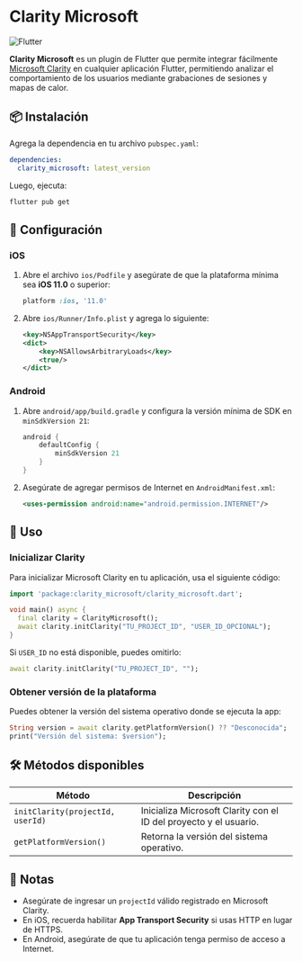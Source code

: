 # Clarity Microsoft

![Flutter](https://img.shields.io/badge/Flutter-Plugin-blue)

**Clarity Microsoft** es un plugin de Flutter que permite integrar fácilmente [Microsoft Clarity](https://clarity.microsoft.com/) en cualquier aplicación Flutter, permitiendo analizar el comportamiento de los usuarios mediante grabaciones de sesiones y mapas de calor.

## 📦 Instalación

Agrega la dependencia en tu archivo `pubspec.yaml`:

```yaml
dependencies:
  clarity_microsoft: latest_version
```

Luego, ejecuta:

```sh
flutter pub get
```

## 🔧 Configuración

### **iOS**
1. Abre el archivo `ios/Podfile` y asegúrate de que la plataforma mínima sea **iOS 11.0** o superior:
   ```ruby
   platform :ios, '11.0'
   ```
2. Abre `ios/Runner/Info.plist` y agrega lo siguiente:
   ```xml
   <key>NSAppTransportSecurity</key>
   <dict>
       <key>NSAllowsArbitraryLoads</key>
       <true/>
   </dict>
   ```

### **Android**
1. Abre `android/app/build.gradle` y configura la versión mínima de SDK en `minSdkVersion 21`:
   ```gradle
   android {
       defaultConfig {
           minSdkVersion 21
       }
   }
   ```
2. Asegúrate de agregar permisos de Internet en `AndroidManifest.xml`:
   ```xml
   <uses-permission android:name="android.permission.INTERNET"/>
   ```

## 🚀 Uso

### **Inicializar Clarity**
Para inicializar Microsoft Clarity en tu aplicación, usa el siguiente código:

```dart
import 'package:clarity_microsoft/clarity_microsoft.dart';

void main() async {
  final clarity = ClarityMicrosoft();
  await clarity.initClarity("TU_PROJECT_ID", "USER_ID_OPCIONAL");
}
```

Si `USER_ID` no está disponible, puedes omitirlo:

```dart
await clarity.initClarity("TU_PROJECT_ID", "");
```

### **Obtener versión de la plataforma**
Puedes obtener la versión del sistema operativo donde se ejecuta la app:

```dart
String version = await clarity.getPlatformVersion() ?? "Desconocida";
print("Versión del sistema: $version");
```

## 🛠 Métodos disponibles

| Método                | Descripción |
|----------------------|-------------|
| `initClarity(projectId, userId)` | Inicializa Microsoft Clarity con el ID del proyecto y el usuario. |
| `getPlatformVersion()` | Retorna la versión del sistema operativo. |

## 📝 Notas
- Asegúrate de ingresar un `projectId` válido registrado en Microsoft Clarity.
- En iOS, recuerda habilitar **App Transport Security** si usas HTTP en lugar de HTTPS.
- En Android, asegúrate de que tu aplicación tenga permiso de acceso a Internet.

